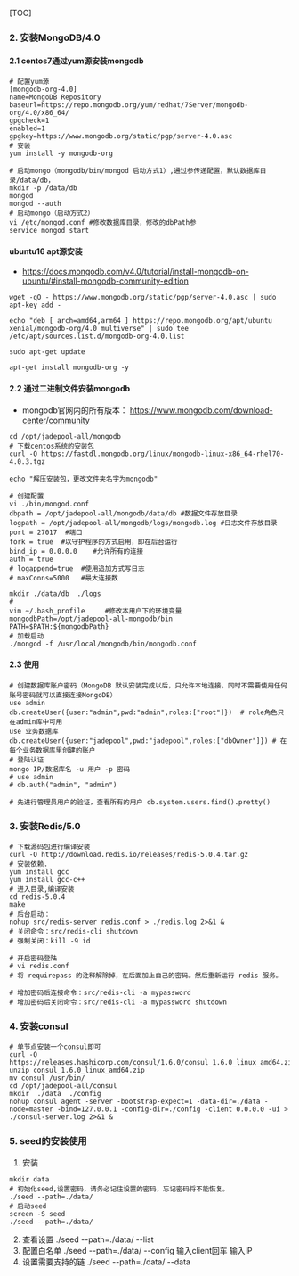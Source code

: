
[TOC]
### 2. 安装MongoDB/4.0
#### 2.1 centos7通过yum源安装mongodb
```shell
# 配置yum源
[mongodb-org-4.0]
name=MongoDB Repository
baseurl=https://repo.mongodb.org/yum/redhat/7Server/mongodb-org/4.0/x86_64/
gpgcheck=1
enabled=1
gpgkey=https://www.mongodb.org/static/pgp/server-4.0.asc
# 安装
yum install -y mongodb-org

# 启动mongo（mongodb/bin/mongod 启动方式1）,通过参传递配置，默认数据库目录/data/db，
mkdir -p /data/db
mongod
mongod --auth 
# 启动mongo（启动方式2）
vi /etc/mongod.conf #修改数据库目录，修改的dbPath参
service mongod start
```
#### ubuntu16 apt源安装
- https://docs.mongodb.com/v4.0/tutorial/install-mongodb-on-ubuntu/#install-mongodb-community-edition
```
wget -qO - https://www.mongodb.org/static/pgp/server-4.0.asc | sudo apt-key add -

echo "deb [ arch=amd64,arm64 ] https://repo.mongodb.org/apt/ubuntu xenial/mongodb-org/4.0 multiverse" | sudo tee /etc/apt/sources.list.d/mongodb-org-4.0.list

sudo apt-get update

apt-get install mongodb-org -y 
```
#### 2.2 通过二进制文件安装mongodb
- mongodb官网内的所有版本： https://www.mongodb.com/download-center/community   
```shell
cd /opt/jadepool-all/mongodb
# 下载centos系统的安装包
curl -O https://fastdl.mongodb.org/linux/mongodb-linux-x86_64-rhel70-4.0.3.tgz

echo "解压安装包，更改文件夹名字为mongodb"

# 创建配置
vi ./bin/mongod.conf
dbpath = /opt/jadepool-all/mongodb/data/db #数据文件存放目录
logpath = /opt/jadepool-all/mongodb/logs/mongodb.log #日志文件存放目录
port = 27017  #端口
fork = true  #以守护程序的方式启用，即在后台运行
bind_ip = 0.0.0.0    #允许所有的连接
auth = true 
# logappend=true  #使用追加方式写日志
# maxConns=5000   #最大连接数

mkdir ./data/db  ./logs
# 
vim ~/.bash_profile     #修改本用户下的环境变量
mongodbPath=/opt/jadepool-all-mongodb/bin
PATH=$PATH:${mongodbPath}
# 加载启动
./mongod -f /usr/local/mongodb/bin/mongodb.conf

```
#### 2.3 使用
```shell
# 创建数据库账户密码（MongoDB 默认安装完成以后，只允许本地连接，同时不需要使用任何账号密码就可以直接连接MongoDB）
use admin
db.createUser({user:"admin",pwd:"admin",roles:["root"]})  # role角色只在admin库中可用
use 业务数据库
db.createUser({user:"jadepool",pwd:"jadepool",roles:["dbOwner"]}) # 在每个业务数据库里创建的账户
# 登陆认证
mongo IP/数据库名 -u 用户 -p 密码
# use admin
# db.auth("admin", "admin")

# 先进行管理员用户的验证，查看所有的用户 db.system.users.find().pretty()
```
### 3. 安装Redis/5.0
```shell
# 下载源码包进行编译安装
curl -O http://download.redis.io/releases/redis-5.0.4.tar.gz
# 安装依赖.
yum install gcc
yum install gcc-c++
# 进入目录,编译安装
cd redis-5.0.4
make
# 后台启动：
nohup src/redis-server redis.conf > ./redis.log 2>&1 &
# 关闭命令：src/redis-cli shutdown
# 强制关闭：kill -9 id

# 开启密码登陆
# vi redis.conf
# 将 requirepass 的注释解除掉，在后面加上自己的密码。然后重新运行 redis 服务。

# 增加密码后连接命令：src/redis-cli -a mypassword
# 增加密码后关闭命令：src/redis-cli -a mypassword shutdown
```
### 4. 安装consul
```shell
# 单节点安装一个consul即可
curl -O  https://releases.hashicorp.com/consul/1.6.0/consul_1.6.0_linux_amd64.zip
unzip consul_1.6.0_linux_amd64.zip
mv consul /usr/bin/
cd /opt/jadepool-all/consul
mkdir  ./data  ./config
nohup consul agent -server -bootstrap-expect=1 -data-dir=./data -node=master -bind=127.0.0.1 -config-dir=./config -client 0.0.0.0 -ui > ./consul-server.log 2>&1 &
```

### 5. seed的安装使用
1. 安装
```shell
mkdir data
# 初始化seed,设置密码，请务必记住设置的密码，忘记密码将不能恢复。
./seed --path=./data/  
# 启动seed
screen -S seed
./seed --path=./data/
```
2. 查看设置
./seed --path=./data/ --list
3. 配置白名单
./seed --path=./data/ --config
输入client回车
输入IP
4. 设置需要支持的链
./seed --path=./data/ --data
